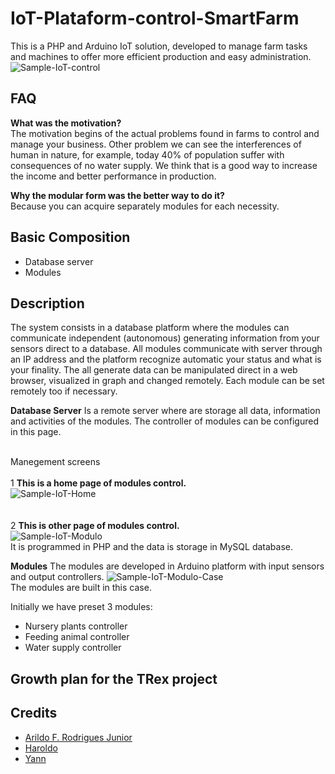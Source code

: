 # IoT-Plataform-control-SmartFarm
This is a PHP and Arduino IoT solution, developed to manage farm tasks and machines to offer more efficient production and easy administration.<br/>
![Sample-IoT-control](https://raw.githubusercontent.com/Arildoj/IoT-Plataform-control-SmartFarm/master/wiki/Sample-IoT_2.png)

## FAQ 

**What was the motivation?**<br/>
The motivation begins of the actual problems found in farms to control and manage your business. Other problem we can see the interferences of human in nature, for example, today 40% of population suffer with consequences of no water supply. 
We think that is a good way to increase the income and better performance in production.

**Why the modular form was the better way to do it?**<br/>
Because you can acquire separately modules for each necessity.

## Basic Composition

+ Database server
+ Modules

## Description

The system consists in a database platform where the modules can communicate independent (autonomous) generating information from your sensors direct to a database.
All modules communicate with server through an IP address and the platform recognize automatic your status and what is your finality.
The all generate data can be manipulated direct in a web browser, visualized in graph and changed remotely. Each module can be set remotely too if necessary.

**Database Server**
Is a remote server where are storage all data, information and activities of the modules. The controller of modules can be configured in this page.

<br/>Manegement screens<br/><br/>
1 **This is a home page of modules control.**<br/>
![Sample-IoT-Home](https://raw.githubusercontent.com/Arildoj/IoT-Plataform-control-SmartFarm/master/wiki/home.PNG)
<br/><br/><br/>
2 **This is other page of modules control.**<br/>
![Sample-IoT-Modulo](https://raw.githubusercontent.com/Arildoj/IoT-Plataform-control-SmartFarm/master/wiki/tela-modulo.PNG)
<br/>
It is programmed in PHP and the data is storage in MySQL database.

**Modules**
The modules are developed in Arduino platform with input sensors and output controllers.
![Sample-IoT-Modulo-Case](https://raw.githubusercontent.com/Arildoj/IoT-Plataform-control-SmartFarm/master/wiki/Sample-Module%3DCase.png)<br/>
The modules are built in this case.

Initially we have preset 3 modules:
+	Nursery plants controller
+ Feeding animal controller
+	Water supply controller

## Growth plan for the TRex project 



## Credits

- [Arildo F. Rodrigues Junior](https://github.com/Arildoj)
- [Haroldo](https://)
- [Yann](https://)

